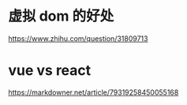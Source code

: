 # 虚拟 dom 的好处

https://www.zhihu.com/question/31809713


# vue vs react
https://markdowner.net/article/79319258450055168